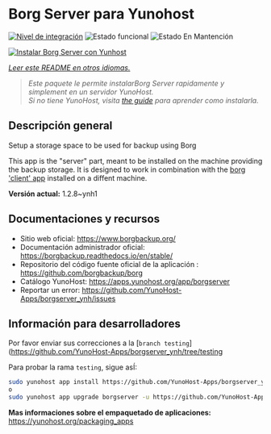 <!--
Este archivo README esta generado automaticamente<https://github.com/YunoHost/apps/tree/master/tools/readme_generator>
No se debe editar a mano.
-->

# Borg Server para Yunohost

[![Nivel de integración](https://dash.yunohost.org/integration/borgserver.svg)](https://dash.yunohost.org/appci/app/borgserver) ![Estado funcional](https://ci-apps.yunohost.org/ci/badges/borgserver.status.svg) ![Estado En Mantención](https://ci-apps.yunohost.org/ci/badges/borgserver.maintain.svg)

[![Instalar Borg Server con Yunhost](https://install-app.yunohost.org/install-with-yunohost.svg)](https://install-app.yunohost.org/?app=borgserver)

*[Leer este README en otros idiomas.](./ALL_README.md)*

> *Este paquete le permite instalarBorg Server rapidamente y simplement en un servidor YunoHost.*  
> *Si no tiene YunoHost, visita [the guide](https://yunohost.org/install) para aprender como instalarla.*

## Descripción general

Setup a storage space to be used for backup using Borg

This app is the "server" part, meant to be installed on the machine providing the backup storage. It is designed to work in combination with the [borg 'client' app](https://apps.yunohost.org/app/borg) installed on a diffent machine.


**Versión actual:** 1.2.8~ynh1
## Documentaciones y recursos

- Sitio web oficial: <https://www.borgbackup.org/>
- Documentación administrador oficial: <https://borgbackup.readthedocs.io/en/stable/>
- Repositorio del código fuente oficial de la aplicación : <https://github.com/borgbackup/borg>
- Catálogo YunoHost: <https://apps.yunohost.org/app/borgserver>
- Reportar un error: <https://github.com/YunoHost-Apps/borgserver_ynh/issues>

## Información para desarrolladores

Por favor enviar sus correcciones a la [`branch testing`](https://github.com/YunoHost-Apps/borgserver_ynh/tree/testing

Para probar la rama `testing`, sigue asÍ:

```bash
sudo yunohost app install https://github.com/YunoHost-Apps/borgserver_ynh/tree/testing --debug
o
sudo yunohost app upgrade borgserver -u https://github.com/YunoHost-Apps/borgserver_ynh/tree/testing --debug
```

**Mas informaciones sobre el empaquetado de aplicaciones:** <https://yunohost.org/packaging_apps>
